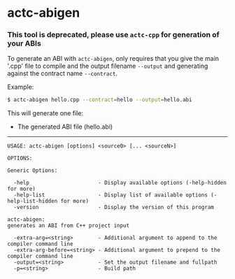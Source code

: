 # actc-abigen
### This tool is deprecated, please use `actc-cpp` for generation of your ABIs
To generate an ABI with ```actc-abigen```, only requires that you give the main '.cpp' file to compile and the output filename `--output` and generating against the contract name `--contract`.

Example:
```bash
$ actc-abigen hello.cpp --contract=hello --output=hello.abi
```

This will generate one file:
* The generated ABI file (hello.abi)
---
```
USAGE: actc-abigen [options] <source0> [... <sourceN>]

OPTIONS:

Generic Options:

  -help                      - Display available options (-help-hidden for more)
  -help-list                 - Display list of available options (-help-list-hidden for more)
  -version                   - Display the version of this program

actc-abigen:
generates an ABI from C++ project input

  -extra-arg=<string>        - Additional argument to append to the compiler command line
  -extra-arg-before=<string> - Additional argument to prepend to the compiler command line
  -output=<string>           - Set the output filename and fullpath
  -p=<string>                - Build path
```
